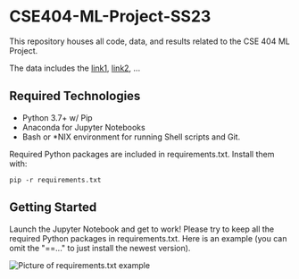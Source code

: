 # CSE404-ML-Project-SS23

This repository houses all code, data, and results related to the CSE 404 ML Project.

The data includes the 
[link1](https://www.google.com), 
[link2](https://www.bing.com), 
...

## Required Technologies

<ul>
    <li>
        Python 3.7+ w/ Pip
    </li>
    <li>
        Anaconda for Jupyter Notebooks
    </li>
    <li>
        Bash or *NIX environment for running Shell scripts and Git.
    </li>
</ul>

Required Python packages are included in requirements.txt. Install them with:
```angular2html
pip -r requirements.txt
```

## Getting Started

Launch the Jupyter Notebook and get to work! Please try to keep all the required Python packages in requirements.txt. Here is an example (you can omit the "==..." to just install the newest version). 

![Picture of requirements.txt example](https://resources.jetbrains.com/help/img/idea/2022.3/py_requirements_txt_example.png)
